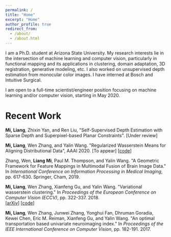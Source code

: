 ```yaml
---
permalink: /
title: "Home"
excerpt: "Home"
author_profile: true
redirect_from: 
  - /about/
  - /about.html
---
```


I am a Ph.D. student at Arizona State University. My research interests lie in the intersection of machine learning and computer vision, particularly in functional mapping and its applications in clustering, domain adaptation, 3D registration, generative modeling, etc. I also worked on unsupervised depth estimation from monocular color images. I have interned at Bosch and Intuitive Surgical. 

I am open to a full-time scientist/engineer position focusing on machine learning and/or computer vision, starting in May 2020.


Recent Work
======
**Mi, Liang**, Zhixin Yan, and Ren Liu, "Self-Supervised Depth Estimation with Sparse Depth and Superpixel-based Planar Constraints". [Under review]

**Mi, Liang**, Wen Zhang, and Yalin Wang. "Regularized Wasserstein Means for Aligning Distributional Data", AAAI 2020.
[To appear] \[[code](https://github.com/icemiliang/pyvot)\]

Zhang, Wen, **Liang Mi**, Paul M. Thompson, and Yalin Wang. "A Geometric Framework for Feature Mappings in Multimodal Fusion of Brain Image Data." In *International Conference on Information Processing in Medical Imaging*, pp. 617-630. Springer, Cham, 2019.

**Mi, Liang**, Wen Zhang, Xianfeng Gu, and Yalin Wang. "Variational wasserstein clustering." In *Proceedings of the European Conference on Computer Vision (ECCV)*, pp. 322-337. 2018.  
\[[arXiv](https://arxiv.org/abs/1806.09045)\] \[[code](https://github.com/icemiliang/pyvot)\]

**Mi, Liang**, Wen Zhang, Junwei Zhang, Yonghui Fan, Dhruman Goradia, Kewei Chen, Eric M. Reiman, Xianfeng Gu, and Yalin Wang. "An optimal transportation based univariate neuroimaging index." In *Proceedings of the IEEE International Conference on Computer Vision*, pp. 182-191. 2017.
